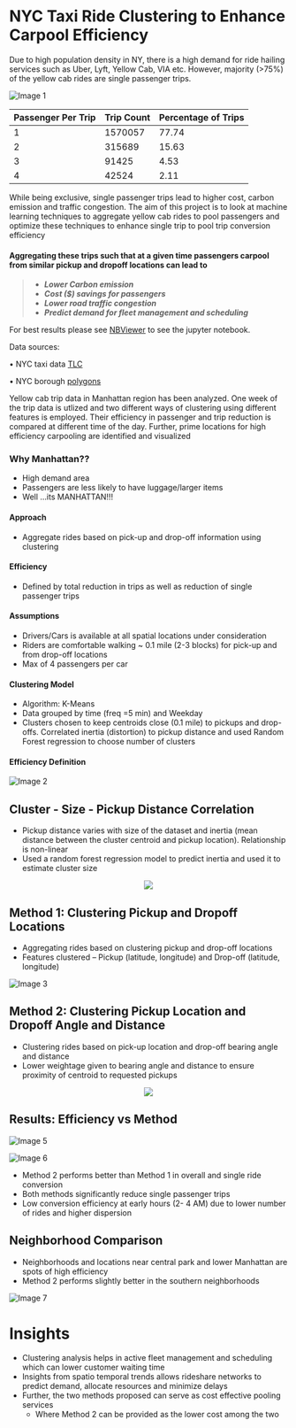 # NYC Taxi Ride Clustering to Enhance Carpool Efficiency

Due to high population density in NY, there is a high demand for ride hailing services such as Uber, Lyft, Yellow Cab, VIA etc. However, majority (>75%) of the yellow cab rides are single passenger trips.

![Image 1](https://github.com/swami84/Let-s-Pool-That-/blob/master/Images/Passenger%20Count%20per%20Trip%20Distribution.jpg)

Passenger Per Trip|Trip Count|Percentage of Trips
---|---|---
1|1570057|77.74
2|315689|15.63
3|91425|4.53
4|42524|2.11


While being exclusive, single passenger trips lead to higher cost, carbon emission and traffic congestion. The aim of this project is to look at machine learning techniques to aggregate yellow cab rides to pool passengers and optimize these techniques to enhance single trip to pool trip conversion efficiency


#### Aggregating  these trips such that at a given time passengers carpool from similar pickup and dropoff locations can lead to 

> - ***Lower Carbon emission***
> - ***Cost ($) savings for passengers***
> - ***Lower road traffic congestion***
> - ***Predict demand for fleet management and scheduling***



For best results please see [NBViewer](https://nbviewer.jupyter.org/github/swami84/Let-s-Pool-That-/blob/master/NYC_Carpool_Clustering%20Analysis.ipynb?flush_cache=true) to see the jupyter notebook. 


Data sources:

• NYC taxi data [TLC](https://www1.nyc.gov/site/tlc/about/tlc-trip-record-data.page)
 
• NYC borough [polygons](https://data.cityofnewyork.us/City-Government/Borough-Boundaries/tqmj-j8zm)

Yellow cab trip data in Manhattan region has been analyzed. One week of the trip data is utlized and two different ways of clustering using different features is employed. Their efficiency in passenger and trip reduction  is compared at different time of the day. Further, prime locations for high efficiency carpooling are identified and visualized

### Why Manhattan??

* High demand area
* Passengers are less likely to have luggage/larger items
* Well ...its MANHATTAN!!!

#### Approach

* Aggregate rides based on pick-up and drop-off information using clustering 

#### Efficiency

* Defined by total reduction in trips as well as reduction of single passenger trips

#### Assumptions

* Drivers/Cars is available at all spatial locations under consideration
* Riders are comfortable walking ~ 0.1  mile (2-3 blocks) for pick-up and from drop-off locations
* Max of 4 passengers per car 

#### Clustering Model

* Algorithm: K-Means
* Data grouped by time (freq =5 min) and Weekday
* Clusters chosen to keep centroids close  (0.1 mile) to pickups and drop-offs. Correlated inertia (distortion) to pickup distance and used Random Forest regression to choose number of clusters

#### Efficiency Definition

![Image 2](https://github.com/swami84/Let-s-Pool-That-/blob/master/Images/Efficiency%20Equations.PNG)


## Cluster - Size - Pickup Distance Correlation

- Pickup distance varies with size of the dataset and inertia (mean distance between the cluster centroid and pickup location). Relationship is non-linear
- Used a random forest regression model to predict inertia and used it to estimate cluster size

<p align="center">
  <img src="https://github.com/swami84/NYC-Yellow-Cab-Clustering-for-Carpool/blob/master/Images/3D%20Surface%20plot_Size_Distance_Distortion_fit.jpg" />
</p>


## Method 1: Clustering Pickup and Dropoff Locations

- Aggregating rides based on clustering pickup and drop-off locations
- Features clustered – Pickup (latitude, longitude) and Drop-off (latitude, longitude) 

![Image 3](https://github.com/swami84/Let-s-Pool-That-/blob/master/Images/Method%201_Pickups%20and%20Dropoff.png)


## Method 2: Clustering Pickup Location and Dropoff Angle and Distance

- Clustering rides based on pick-up location and drop-off bearing angle and distance
- Lower weightage given to bearing angle and distance to ensure proximity of centroid to requested pickups

<p align="center">
  <img src="https://github.com/swami84/Let-s-Pool-That-/blob/master/Images/Method%202_Pickups%20and%20Dropoff.png" />
</p>



## Results: Efficiency vs Method

![Image 5](https://github.com/swami84/Let-s-Pool-That-/blob/master/Images/Single%20Ride%20Conversion%20Efficiency_Hour.jpg)

![Image 6](https://github.com/swami84/Let-s-Pool-That-/blob/master/Images/Overall%20Ride%20Conversion%20Efficiency_Hour.jpg)


- Method 2 performs better than Method 1 in overall and single ride conversion
- Both methods significantly reduce single passenger trips 
- Low conversion efficiency at early hours (2- 4 AM) due to lower number of rides and higher dispersion


## Neighborhood Comparison

- Neighborhoods and locations near central park and lower Manhattan are spots of high efficiency
- Method 2 performs slightly better in the southern neighborhoods


![Image 7](https://github.com/swami84/Let-s-Pool-That-/blob/master/Images/Neighbohood%20Passenger%20Efficiency.png)

<p></p>

# Insights

* Clustering analysis helps in active fleet management and scheduling which can lower customer waiting time 
* Insights from spatio temporal trends allows rideshare networks to predict demand, allocate resources and minimize delays
* Further, the two methods proposed can serve as cost effective pooling services 
    - Where Method 2 can be provided as the lower cost among the two 


